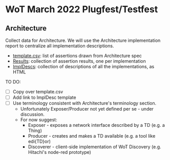 # WoT March 2022 Plugfest/Testfest
## Architecture
Collect data for Architecture.
We will use the Architecture implementation report to centralize all
implementation descriptions.

* [template.csv](template.csv): list of assertions drawn from Architecture spec
* [Results](Results): collection of assertion results, one per implementation
* [ImplDescs](ImplDescs): collection of descriptions of all the implementations, as HTML

TO DO:
- [ ] Copy over template.csv
- [ ] Add link to ImplDesc template
- [ ] Use terminology consistent with Architecture's terminology section.
    * Unfortunately Exposer/Producer not yet defined per se - under discussion.
    * For now suggest: 
        - Exposer - exposes a network interface described by a TD (e.g. a Thing)
        - Producer - creates and makes a TD available (e.g. a tool like edi{TD}or)
        - Discoverer - client-side implementation of WoT Discovery (e.g. Hitachi's node-red prototype)
